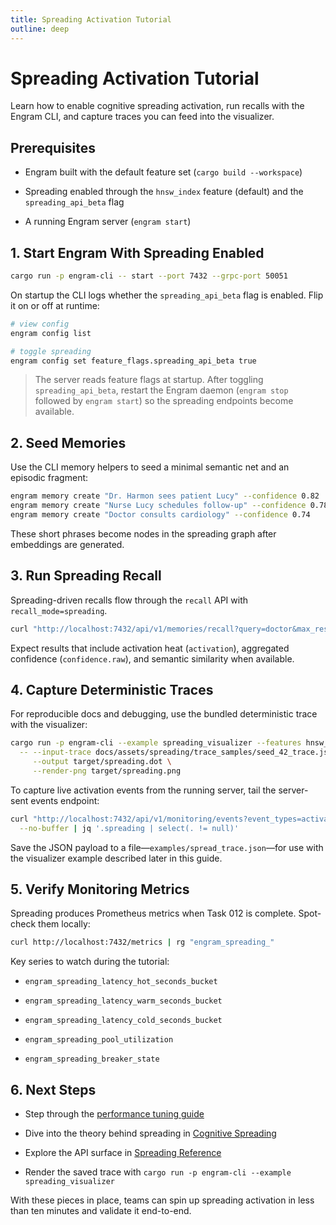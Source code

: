 ```yaml
---
title: Spreading Activation Tutorial
outline: deep
---
```


# Spreading Activation Tutorial

Learn how to enable cognitive spreading activation, run recalls with the Engram CLI, and capture traces you can feed into the visualizer.

## Prerequisites

- Engram built with the default feature set (`cargo build --workspace`)

- Spreading enabled through the `hnsw_index` feature (default) and the `spreading_api_beta` flag

- A running Engram server (`engram start`)

## 1. Start Engram With Spreading Enabled

```bash
cargo run -p engram-cli -- start --port 7432 --grpc-port 50051

```

On startup the CLI logs whether the `spreading_api_beta` flag is enabled. Flip it on or off at runtime:

```bash
# view config
engram config list

# toggle spreading
engram config set feature_flags.spreading_api_beta true

```

> The server reads feature flags at startup. After toggling `spreading_api_beta`, restart the Engram daemon (`engram stop` followed by `engram start`) so the spreading endpoints become available.

## 2. Seed Memories

Use the CLI memory helpers to seed a minimal semantic net and an episodic fragment:

```bash
engram memory create "Dr. Harmon sees patient Lucy" --confidence 0.82
engram memory create "Nurse Lucy schedules follow-up" --confidence 0.78
engram memory create "Doctor consults cardiology" --confidence 0.74

```

These short phrases become nodes in the spreading graph after embeddings are generated.

## 3. Run Spreading Recall

Spreading-driven recalls flow through the `recall` API with `recall_mode=spreading`.

```bash
curl "http://localhost:7432/api/v1/memories/recall?query=doctor&max_results=5&mode=spreading"

```

Expect results that include activation heat (`activation`), aggregated confidence (`confidence.raw`), and semantic similarity when available.

## 4. Capture Deterministic Traces

For reproducible docs and debugging, use the bundled deterministic trace with the visualizer:

```bash
cargo run -p engram-cli --example spreading_visualizer --features hnsw_index \
  -- --input-trace docs/assets/spreading/trace_samples/seed_42_trace.json \
     --output target/spreading.dot \
     --render-png target/spreading.png

```

To capture live activation events from the running server, tail the server-sent events endpoint:

```bash
curl "http://localhost:7432/api/v1/monitoring/events?event_types=activation,spreading&include_causality=true" \
  --no-buffer | jq '.spreading | select(. != null)'

```

Save the JSON payload to a file—`examples/spread_trace.json`—for use with the visualizer example described later in this guide.

## 5. Verify Monitoring Metrics

Spreading produces Prometheus metrics when Task 012 is complete. Spot-check them locally:

```bash
curl http://localhost:7432/metrics | rg "engram_spreading_"

```

Key series to watch during the tutorial:

- `engram_spreading_latency_hot_seconds_bucket`

- `engram_spreading_latency_warm_seconds_bucket`

- `engram_spreading_latency_cold_seconds_bucket`

- `engram_spreading_pool_utilization`

- `engram_spreading_breaker_state`

## 6. Next Steps

- Step through the [performance tuning guide](../howto/spreading_performance.md)

- Dive into the theory behind spreading in [Cognitive Spreading](../explanation/cognitive_spreading.md)

- Explore the API surface in [Spreading Reference](../reference/spreading_api.md)

- Render the saved trace with `cargo run -p engram-cli --example spreading_visualizer`

With these pieces in place, teams can spin up spreading activation in less than ten minutes and validate it end-to-end.
